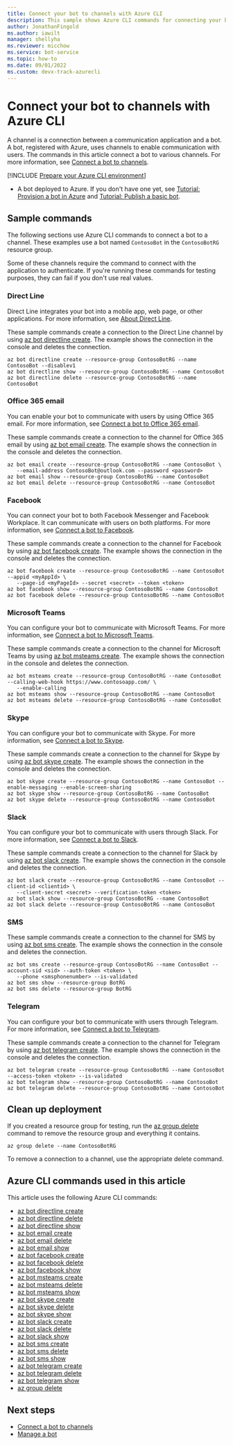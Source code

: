 ```yaml
---
title: Connect your bot to channels with Azure CLI
description: This sample shows Azure CLI commands for connecting your bot to a communication application, such as email or Facebook.
author: JonathanFingold
ms.author: iawilt
manager: shellyha
ms.reviewer: micchow
ms.service: bot-service
ms.topic: how-to
ms.date: 09/01/2022
ms.custom: devx-track-azurecli
---
```


# Connect your bot to channels with Azure CLI

A channel is a connection between a communication application and a bot. A bot, registered with Azure, uses channels to enable communication with users. The commands in this article connect a bot to various channels. For more information, see [Connect a bot to channels](bot-service-manage-channels.md).

[!INCLUDE [Prepare your Azure CLI environment](includes/azure-cli-prepare-your-environment.md)]

- A bot deployed to Azure. If you don't have one yet, see [Tutorial: Provision a bot in Azure](tutorial-provision-a-bot.md) and [Tutorial: Publish a basic bot](tutorial-publish-a-bot.md).

## Sample commands

The following sections use Azure CLI commands to connect a bot to a channel. These examples use a bot named `ContosoBot` in the `ContosoBotRG` resource group.

Some of these channels require the command to connect with the application to authenticate. If you're running these commands for testing purposes, they can fail if you don't use real values.

### Direct Line

Direct Line integrates your bot into a mobile app, web page, or other applications. For more information, see [About Direct Line](bot-service-channel-directline.md).

These sample commands create a connection to the Direct Line channel by using [az bot directline create](/cli/azure/bot/directline#az-bot-directline-create). The example shows the connection in the console and deletes the connection.

```azurecli
az bot directline create --resource-group ContosoBotRG --name ContosoBot --disablev1
az bot directline show --resource-group ContosoBotRG --name ContosoBot
az bot directline delete --resource-group ContosoBotRG --name ContosoBot
```

### Office 365 email

You can enable your bot to communicate with users by using Office 365 email. For more information, see [Connect a bot to Office 365 email](bot-service-channel-connect-email.md).

These sample commands create a connection to the channel for Office 365 email by using [az bot email create](/cli/azure/bot/email#az-bot-email-create). The example shows the connection in the console and deletes the connection.

```azurecli
az bot email create --resource-group ContosoBotRG --name ContosoBot \
   --email-address ContosoBot@outlook.com --password <password>
az bot email show --resource-group ContosoBotRG --name ContosoBot
az bot email delete --resource-group ContosoBotRG --name ContosoBot
```

### Facebook

You can connect your bot to both Facebook Messenger and Facebook Workplace. It can communicate with users on both platforms. For more information, see [Connect a bot to Facebook](bot-service-channel-connect-facebook.md).

These sample commands create a connection to the channel for Facebook by using [az bot facebook create](/cli/azure/bot/facebook#az-bot-facebook-create). The example shows the connection in the console and deletes the connection.

```azurecli
az bot facebook create --resource-group ContosoBotRG --name ContosoBot --appid <myAppId> \
   --page-id <myPageId> --secret <secret> --token <token>
az bot facebook show --resource-group ContosoBotRG --name ContosoBot
az bot facebook delete --resource-group ContosoBotRG --name ContosoBot 
```

### Microsoft Teams

You can configure your bot to communicate with Microsoft Teams. For more information, see [Connect a bot to Microsoft Teams](channel-connect-teams.md).

These sample commands create a connection to the channel for Microsoft Teams by using [az bot msteams create](/cli/azure/bot/msteams#az-bot-msteams-create). The example shows the connection in the console and deletes the connection.

```azurecli
az bot msteams create --resource-group ContosoBotRG --name ContosoBot --calling-web-hook https://www.contosoapp.com/ \
   --enable-calling 
az bot msteams show --resource-group ContosoBotRG --name ContosoBot 
az bot msteams delete --resource-group ContosoBotRG --name ContosoBot
```

### Skype

You can configure your bot to communicate with Skype. For more information, see [Connect a bot to Skype](bot-service-channel-connect-skype.md).

These sample commands create a connection to the channel for Skype by using [az bot skype create](/cli/azure/bot/skype#az-bot-skype-create). The example shows the connection in the console and deletes the connection.

```azurecli
az bot skype create --resource-group ContosoBotRG --name ContosoBot --enable-messaging --enable-screen-sharing
az bot skype show --resource-group ContosoBotRG --name ContosoBot 
az bot skype delete --resource-group ContosoBotRG --name ContosoBot
```

### Slack

You can configure your bot to communicate with users through Slack. For more information, see [Connect a bot to Slack](bot-service-channel-connect-slack.md).

These sample commands create a connection to the channel for Slack by using [az bot slack create](/cli/azure/bot/slack#az-bot-slack-create). The example shows the connection in the console and deletes the connection.

```azurecli
az bot slack create --resource-group ContosoBotRG --name ContosoBot --client-id <clientid> \
   --client-secret <secret> --verification-token <token>
az bot slack show --resource-group ContosoBotRG --name ContosoBot
az bot slack delete --resource-group ContosoBotRG --name ContosoBot
```

### SMS

These sample commands create a connection to the channel for SMS by using [az bot sms create](/cli/azure/bot/sms#az-bot-sms-create). The example shows the connection in the console and deletes the connection.

```azurecli
az bot sms create --resource-group ContosoBotRG --name ContosoBot --account-sid <sid> --auth-token <token> \
   --phone <smsphonenumber> --is-validated
az bot sms show --resource-group BotRG
az bot sms delete --resource-group BotRG
```

### Telegram

You can configure your bot to communicate with users through Telegram. For more information, see [Connect a bot to Telegram](bot-service-channel-connect-telegram.md).

These sample commands create a connection to the channel for Telegram by using [az bot telegram create](/cli/azure/bot/telegram#az-bot-telegram-create). The example shows the connection in the console and deletes the connection.

```azurecli
az bot telegram create --resource-group ContosoBotRG --name ContosoBot --access-token <token> --is-validated
az bot telegram show --resource-group ContosoBotRG --name ContosoBot 
az bot telegram delete --resource-group ContosoBotRG --name ContosoBot 
```

## Clean up deployment

If you created a resource group for testing, run the [az group delete](/cli/azure/group#az-group-delete) command to remove the resource group and everything it contains.

```azurecli
az group delete --name ContosoBotRG
```

To remove a connection to a channel, use the appropriate delete command.

## Azure CLI commands used in this article

This article uses the following Azure CLI commands:

- [az bot directline create](/cli/azure/bot/directline#az-bot-directline-create)
- [az bot directline delete](/cli/azure/bot/directline#az-bot-directline-delete)
- [az bot directline show](/cli/azure/bot/directline#az-bot-directline-show)
- [az bot email create](/cli/azure/bot/email#az-bot-email-create)
- [az bot email delete](/cli/azure/bot/email#az-bot-email-delete)
- [az bot email show](/cli/azure/bot/email#az-bot-email-show)
- [az bot facebook create](/cli/azure/bot/facebook#az-bot-facebook-create)
- [az bot facebook delete](/cli/azure/bot/facebook#az-bot-facebook-delete)
- [az bot facebook show](/cli/azure/bot/facebook#az-bot-facebook-show)
- [az bot msteams create](/cli/azure/bot/msteams#az-bot-msteams-create)
- [az bot msteams delete](/cli/azure/bot/msteams#az-bot-msteams-delete)
- [az bot msteams show](/cli/azure/bot/msteams#az-bot-msteams-show)
- [az bot skype create](/cli/azure/bot/skype#az-bot-skype-create)
- [az bot skype delete](/cli/azure/bot/skype#az-bot-skype-delete)
- [az bot skype show](/cli/azure/bot/skype#az-bot-skype-show)
- [az bot slack create](/cli/azure/bot/slack#az-bot-slack-create)
- [az bot slack delete](/cli/azure/bot/slack#az-bot-slack-delete)
- [az bot slack show](/cli/azure/bot/slack#az-bot-slack-show)
- [az bot sms create](/cli/azure/bot/sms#az-bot-sms-create)
- [az bot sms delete](/cli/azure/bot/sms#az-bot-sms-delete)
- [az bot sms show](/cli/azure/bot/sms#az-bot-sms-show)
- [az bot telegram create](/cli/azure/bot/telegram#az-bot-telegram-create)
- [az bot telegram delete](/cli/azure/bot/telegram#az-bot-telegram-delete)
- [az bot telegram show](/cli/azure/bot/telegram#az-bot-telegram-show)
- [az group delete](/cli/azure/group#az-group-delete)

## Next steps

- [Connect a bot to channels](bot-service-manage-channels.md)
- [Manage a bot](bot-service-manage-overview.md)
